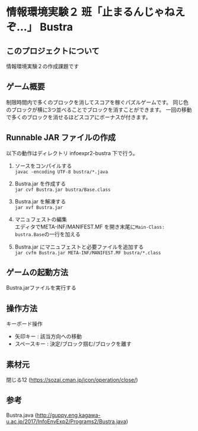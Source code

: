 # 情報環境実験２ 班「止まるんじゃねえぞ…」 Bustra

## このプロジェクトについて
情報環境実験２の作成課題です

## ゲーム概要
制限時間内で多くのブロックを消してスコアを稼ぐパズルゲームです。
同じ色のブロックが横に3つ並べることでブロックを消すことができます。
一回の移動で多くのブロックを消せるほどスコアにボーナスが付きます。

## Runnable JAR ファイルの作成
以下の動作はディレクトリ infoexpr2-bustra 下で行う。

1. ソースをコンパイルする  
   `javac -encoding UTF-8 bustra/*.java`

2. Bustra.jar を作成する  
   `jar cvf Bustra.jar bustra/Base.class`

3. Bustra.jar を解凍する  
   `jar xvf Bustra.jar`

4. マニュフェストの編集  
   エディタでMETA-INF/MANIFEST.MF を開き末尾に`Main-Class: bustra.Base`の一行を加える

5. Bustra.jar にマニュフェストと必要ファイルを追加する  
   `jar cvfm Bustra.jar META-INF/MANIFEST.MF bustra/*.class`

## ゲームの起動方法
Bustra.jarファイルを実行する

## 操作方法
キーボード操作
  - 矢印キー : 該当方向への移動
  - スペースキー : 決定/ブロック掴む/ブロックを離す

## 素材元
閉じる12 (https://sozai.cman.jp/icon/operation/close/)

## 参考
Bustra.java (http://guppy.eng.kagawa-u.ac.jp/2017/InfoEnvExp2/Programs2/Bustra.java)
